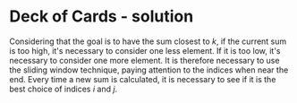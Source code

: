 # Deck of Cards - solution

Considering that the goal is to have the sum closest to $k$, if the current sum is too high, it's necessary to consider one less element. If it is too low, it's necessary to consider one more element.
It is therefore necessary to use the sliding window technique, paying attention to the indices when near the end. Every time a new sum is calculated, it is necessary to see if it is the best choice of indices $i$ and $j$.
